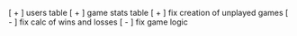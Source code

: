 [ + ] users table
[ + ] game stats table
[ + ] fix creation of unplayed games
[ - ] fix calc of wins and losses
[ - ] fix game logic
